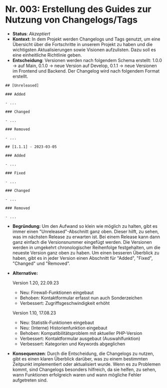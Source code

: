 # Nr. 003: Erstellung des Guides zur Nutzung von Changelogs/Tags

* **Status**: _Akzeptiert_
* **Kontext**: In dem Projekt werden Changelogs und Tags genutzt, um eine Übersicht über die Fortschritte in unserem Projekt zu haben und die wichtigsten Aktualisierungen sowie Visionen aufzulisten. Dazu soll es eine einheitliche Richtlinie geben.
* **Entscheidung**: Versionen werden nach folgendem Schema erstellt: 1.0.0 → auf Main, 0.1.0 → neue Version auf Develop, 0.1.1 → neue Versionen im Frontend und Backend. Der Changelog wird nach folgendem Format erstellt.

```
## [Unreleased]

### Added

- ...

### Changed

- ...

### Removed

- ...

## [1.1.1] - 2023-03-05

### Added

- ...

### Fixed

- ...

### Changed

- ...

### Removed

- ...

```

* **Begründung:** Um den Aufwand so klein wie möglich zu halten, gibt es immer einen "Unreleased"-Abschnitt ganz oben. Dieser hilft, zu sehen, was im nächsten Release zu erwarten ist. Bei einem Release kann dann ganz einfach die Versionsnummer eingefügt werden. Die Versionen werden in umgekehrt chronologischer Reihenfolge festgehalten, um die neueste Version ganz oben zu haben. Um einen besseren Überblick zu haben, gibt es in jeder Version einen Abschnitt für "Added", "Fixed", "Changed" und "Removed".
*   **Alternative:**&#x20;

    Version 1.20, 22.09.23

    * Neu: Firewall-Funktionen eingebaut
    * Behoben: Kontaktformular erfasst nun auch Sonderzeichen
    * Verbessert: Zugriffsgeschwindigkeit erhöht

    Version 1.10, 17.08.23

    * Neu: Statistik-Funktionen eingebaut
    * Neu: (Interne) Historienfunktion eingebaut
    * Behoben: Kompatibilitätsproblem mit aktueller PHP-Version
    * Verbessert: Kontaktformular ausgebaut (Auswahlfunktion)
    * Verbessert: Kategorien und Keywords abgeglichen
* **Konsequenzen**: Durch die Entscheidung, die Changelogs zu nutzen, gibt es einen klaren Überblick darüber, was zu einem bestimmten Zeitpunkt implementiert oder aktualisiert wurde. Wenn es zu Problemen kommt, sind Changelogs besonders hilfreich, da sie helfen, zu sehen, wann Funktionen erfolgreich waren und wann mögliche Fehler aufgetreten sind.
